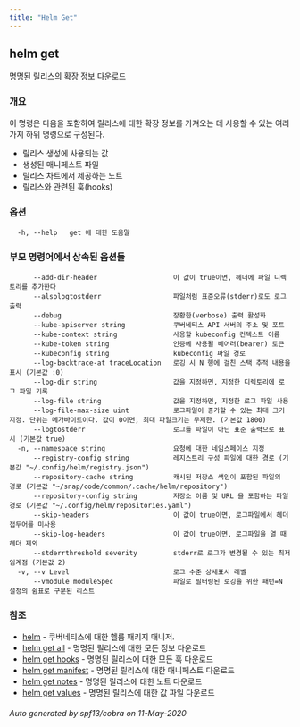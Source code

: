 ```yaml
---
title: "Helm Get"
---
```


## helm get

명명된 릴리스의 확장 정보 다운로드

### 개요


이 명령은 다음을 포함하여 릴리스에 대한 확장 정보를 가져오는 데 사용할 수 있는
여러가지 하위 명령으로 구성된다.

- 릴리스 생성에 사용되는 값
- 생성된 매니페스트 파일
- 릴리스 차트에서 제공하는 노트
- 릴리스와 관련된 훅(hooks)


### 옵션

```
  -h, --help   get 에 대한 도움말
```

### 부모 명령어에서 상속된 옵션들

```
      --add-dir-header                   이 값이 true이면, 헤더에 파일 디렉토리를 추가한다
      --alsologtostderr                  파일처럼 표준오류(stderr)로도 로그 출력
      --debug                            장황한(verbose) 출력 활성화
      --kube-apiserver string            쿠버네티스 API 서버의 주소 및 포트
      --kube-context string              사용할 kubeconfig 컨텍스트 이름
      --kube-token string                인증에 사용될 베어러(bearer) 토큰
      --kubeconfig string                kubeconfig 파일 경로
      --log-backtrace-at traceLocation   로깅 시 N 행에 걸친 스택 추적 내용을 표시 (기본값 :0)
      --log-dir string                   값을 지정하면, 지정한 디렉토리에 로그 파일 기록
      --log-file string                  값을 지정하면, 지정한 로그 파일 사용
      --log-file-max-size uint           로그파일이 증가할 수 있는 최대 크기 지정. 단위는 메가바이트이다. 값이 0이면, 최대 파일크기는 무제한. (기본값 1800)
      --logtostderr                      로그를 파일이 아닌 표준 출력으로 표시 (기본값 true)
  -n, --namespace string                 요청에 대한 네임스페이스 지정
      --registry-config string           레지스트리 구성 파일에 대한 경로 (기본값 "~/.config/helm/registry.json")
      --repository-cache string          캐시된 저장소 색인이 포함된 파일의 경로 (기본값 "~/snap/code/common/.cache/helm/repository")
      --repository-config string         저장소 이름 및 URL 을 포함하는 파일 경로 (기본값 "~/.config/helm/repositories.yaml")
      --skip-headers                     이 값이 true이면, 로그파일에서 헤더 접두어를 미사용
      --skip-log-headers                 이 값이 true이면, 로그파일을 열 때 헤더 제외
      --stderrthreshold severity         stderr로 로그가 변경될 수 있는 최저 임계점 (기본값 2)
  -v, --v Level                          로그 수준 상세표시 레벨
      --vmodule moduleSpec               파일로 필터링된 로깅을 위한 패턴=N 설정의 쉼표로 구분된 리스트
```

### 참조

* [helm](../helm)	 - 쿠버네티스에 대한 헬름 패키지 매니저.
* [helm get all](helm_get_all.md)	 - 명명된 릴리스에 대한 모든 정보 다운로드
* [helm get hooks](helm_get_hooks.md)	 - 명명된 릴리스에 대한 모든 훅 다운로드
* [helm get manifest](helm_get_manifest.md)	 - 명명된 릴리스에 대한 매니페스트 다운로드
* [helm get notes](helm_get_notes.md)	 - 명명된 릴리스에 대한 노트 다운로드
* [helm get values](helm_get_values.md)	 - 명명된 릴리스에 대한 값 파일 다운로드

###### Auto generated by spf13/cobra on 11-May-2020
